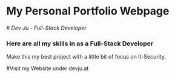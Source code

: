 # My Personal Portfolio Webpage
_# Dev Ju - Full-Stack Developer_

### Here are all my skills in as a Full-Stack Developer

Make this my best project with a little bit of focus on It-Security.


#Visit my Website under devju.at
